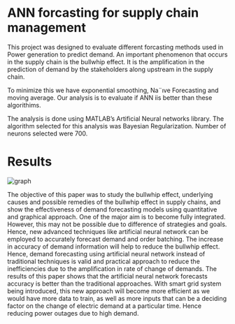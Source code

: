 # ANN forcasting for supply chain management 
This project was designed to evaluate different forcasting methods used in Power generation to predict demand.
An important phenomenon that occurs in the supply chain is the bullwhip effect. It is the amplification in the 
prediction of demand by the stakeholders along upstream in the supply chain.

To minimize this we have exponential smoothing, Na¨ıve Forecasting and  moving average. Our analysis is to evaluate 
if ANN iis better than these algorithims.

The analysis is done using MATLAB’s Artificial Neural networks library. The algorithm selected for this analysis was 
Bayesian Regularization. Number of neurons selected were 700.


# Results

![graph](https://user-images.githubusercontent.com/62338143/211188920-ccec6bbd-3fb0-4a73-96ec-bc5a16cf1f68.png)

The objective of this paper was to study the bullwhip effect, underlying causes and possible remedies of the bullwhip 
effect in supply chains, and show the effectiveness of demand forecasting models using quantitative and graphical approach. 
One of the major aim is
to become fully integrated. However, this may not be possible due
to difference of strategies and goals. Hence, new advanced techniques
like artificial neural network can be employed to accurately
forecast demand and order batching. The increase in accuracy of
demand information will help to reduce the bullwhip effect. Hence,
demand forecasting using artificial neural network instead of traditional
techniques is valid and practical approach to reduce the
inefficiencies due to the amplification in rate of change of demands.
The results of this paper shows that the artificial neural network
forecasts accuracy is better than the traditional approaches. With
smart grid system being introduced, this new approach will become
more efficient as we would have more data to train, as well as
more inputs that can be a deciding factor on the change of electric
demand at a particular time. Hence reducing power outages due
to high demand.
